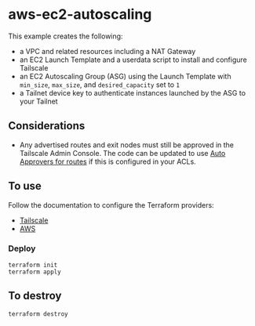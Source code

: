 # aws-ec2-autoscaling

This example creates the following:

- a VPC and related resources including a NAT Gateway
- an EC2 Launch Template and a userdata script to install and configure Tailscale
- an EC2 Autoscaling Group (ASG) using the Launch Template with `min_size`, `max_size`, and `desired_capacity` set to `1`
- a Tailnet device key to authenticate instances launched by the ASG to your Tailnet

## Considerations

- Any advertised routes and exit nodes must still be approved in the Tailscale Admin Console. The code can be updated to use [Auto Approvers for routes](https://tailscale.com/kb/1018/acls/#auto-approvers-for-routes-and-exit-nodes) if this is configured in your ACLs.

## To use

Follow the documentation to configure the Terraform providers:

- [Tailscale](https://registry.terraform.io/providers/tailscale/tailscale/latest/docs)
- [AWS](https://registry.terraform.io/providers/hashicorp/aws/latest/docs)

### Deploy

```shell
terraform init
terraform apply
```

## To destroy

```shell
terraform destroy
```
